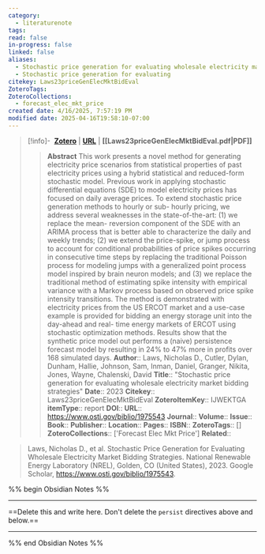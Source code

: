 ```yaml
---
category:
  - literaturenote
tags: 
read: false
in-progress: false
linked: false
aliases:
  - Stochastic price generation for evaluating wholesale electricity market bidding strategies
  - Stochastic price generation for evaluating
citekey: Laws23priceGenElecMktBidEval
ZoteroTags: 
ZoteroCollections:
  - forecast_elec_mkt_price
created date: 4/16/2025, 7:57:19 PM
modified date: 2025-04-16T19:58:10-07:00
---
```


> [!info]- &nbsp;[**Zotero**](zotero://select/library/items/IJWEKTGA)  | [**URL**](https://www.osti.gov/biblio/1975543) | **[[Laws23priceGenElecMktBidEval.pdf|PDF]]**
>> **Abstract**
> This work presents a novel method for generating electricity price scenarios from statistical  properties of past electricity prices using a hybrid statistical and reduced-form stochastic model.  Previous work in applying stochastic differential equations (SDE) to model electricity prices has  focused on daily average prices. To extend stochastic price generation methods to hourly or sub- hourly pricing, we address several weaknesses in the state-of-the-art: (1) we replace the mean- reversion component of the SDE with an ARIMA process that is better able to characterize the  daily and weekly trends; (2) we extend the price-spike, or jump process to account for  conditional probabilities of price spikes occurring in consecutive time steps by replacing the  traditional Poisson process for modeling jumps with a generalized point process model inspired  by brain neuron models; and (3) we replace the traditional method of estimating spike intensity  with empirical variance with a Markov process based on observed price spike intensity  transitions. The method is demonstrated with electricity prices from the US ERCOT market and  a use-case example is provided for bidding an energy storage unit into the day-ahead and real- time energy markets of ERCOT using stochastic optimization methods. Results show that the  synthetic price model out performs a (naive) persistence forecast model by resulting in 24% to  47% more in profits over 168 simulated days.
> > **Author**:: Laws, Nicholas D.,  Cutler, Dylan,  Dunham, Hallie,  Johnson, Sam,  Inman, Daniel,  Granger, Nikita,  Jones, Wayne,  Chalenski, David
> **Title**:: "Stochastic price generation for evaluating wholesale electricity market bidding strategies"
> **Date**:: 2023
> **Citekey**:: Laws23priceGenElecMktBidEval
> **ZoteroItemKey**:: IJWEKTGA
> **itemType**:: report
> **DOI**:: 
> **URL**:: https://www.osti.gov/biblio/1975543
> **Journal**:: 
> **Volume**:: 
> **Issue**:: 
> **Book**:: 
> **Publisher**:: 
> **Location**:: 
> **Pages**:: 
> **ISBN**:: 
> **ZoteroTags**:: []
> **ZoteroCollections**:: ['Forecast Elec Mkt Price']
> **Related**::

>  Laws, Nicholas D., et al. Stochastic Price Generation for Evaluating Wholesale Electricity Market Bidding Strategies. National Renewable Energy Laboratory (NREL), Golden, CO (United States), 2023. Google Scholar, https://www.osti.gov/biblio/1975543.

%% begin Obsidian Notes %%
___
==Delete this and write here. Don't delete the `persist` directives above and below.==
___
%% end Obsidian Notes %%
